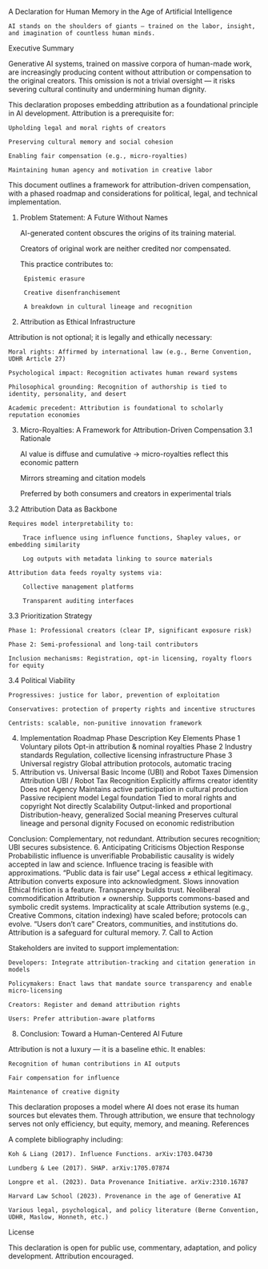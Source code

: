 A Declaration for Human Memory in the Age of Artificial Intelligence

    AI stands on the shoulders of giants — trained on the labor, insight, and imagination of countless human minds.

Executive Summary

Generative AI systems, trained on massive corpora of human-made work, are increasingly producing content without attribution or compensation to the original creators. This omission is not a trivial oversight — it risks severing cultural continuity and undermining human dignity.

This declaration proposes embedding attribution as a foundational principle in AI development. Attribution is a prerequisite for:

    Upholding legal and moral rights of creators

    Preserving cultural memory and social cohesion

    Enabling fair compensation (e.g., micro-royalties)

    Maintaining human agency and motivation in creative labor

This document outlines a framework for attribution-driven compensation, with a phased roadmap and considerations for political, legal, and technical implementation.
1. Problem Statement: A Future Without Names

    AI-generated content obscures the origins of its training material.

    Creators of original work are neither credited nor compensated.

    This practice contributes to:

        Epistemic erasure

        Creative disenfranchisement

        A breakdown in cultural lineage and recognition

2. Attribution as Ethical Infrastructure

Attribution is not optional; it is legally and ethically necessary:

    Moral rights: Affirmed by international law (e.g., Berne Convention, UDHR Article 27)

    Psychological impact: Recognition activates human reward systems

    Philosophical grounding: Recognition of authorship is tied to identity, personality, and desert

    Academic precedent: Attribution is foundational to scholarly reputation economies

3. Micro-Royalties: A Framework for Attribution-Driven Compensation
3.1 Rationale

    AI value is diffuse and cumulative → micro-royalties reflect this economic pattern

    Mirrors streaming and citation models

    Preferred by both consumers and creators in experimental trials

3.2 Attribution Data as Backbone

    Requires model interpretability to:

        Trace influence using influence functions, Shapley values, or embedding similarity

        Log outputs with metadata linking to source materials

    Attribution data feeds royalty systems via:

        Collective management platforms

        Transparent auditing interfaces

3.3 Prioritization Strategy

    Phase 1: Professional creators (clear IP, significant exposure risk)

    Phase 2: Semi-professional and long-tail contributors

    Inclusion mechanisms: Registration, opt-in licensing, royalty floors for equity

3.4 Political Viability

    Progressives: justice for labor, prevention of exploitation

    Conservatives: protection of property rights and incentive structures

    Centrists: scalable, non-punitive innovation framework

4. Implementation Roadmap
Phase	Description	Key Elements
Phase 1	Voluntary pilots	Opt-in attribution & nominal royalties
Phase 2	Industry standards	Regulation, collective licensing infrastructure
Phase 3	Universal registry	Global attribution protocols, automatic tracing
5. Attribution vs. Universal Basic Income (UBI) and Robot Taxes
Dimension	Attribution	UBI / Robot Tax
Recognition	Explicitly affirms creator identity	Does not
Agency	Maintains active participation in cultural production	Passive recipient model
Legal foundation	Tied to moral rights and copyright	Not directly
Scalability	Output-linked and proportional	Distribution-heavy, generalized
Social meaning	Preserves cultural lineage and personal dignity	Focused on economic redistribution

Conclusion: Complementary, not redundant. Attribution secures recognition; UBI secures subsistence.
6. Anticipating Criticisms
Objection	Response
Probabilistic influence is unverifiable	Probabilistic causality is widely accepted in law and science. Influence tracing is feasible with approximations.
“Public data is fair use”	Legal access ≠ ethical legitimacy. Attribution converts exposure into acknowledgment.
Slows innovation	Ethical friction is a feature. Transparency builds trust.
Neoliberal commodification	Attribution ≠ ownership. Supports commons-based and symbolic credit systems.
Impracticality at scale	Attribution systems (e.g., Creative Commons, citation indexing) have scaled before; protocols can evolve.
“Users don’t care”	Creators, communities, and institutions do. Attribution is a safeguard for cultural memory.
7. Call to Action

Stakeholders are invited to support implementation:

    Developers: Integrate attribution-tracking and citation generation in models

    Policymakers: Enact laws that mandate source transparency and enable micro-licensing

    Creators: Register and demand attribution rights

    Users: Prefer attribution-aware platforms

8. Conclusion: Toward a Human-Centered AI Future

Attribution is not a luxury — it is a baseline ethic. It enables:

    Recognition of human contributions in AI outputs

    Fair compensation for influence

    Maintenance of creative dignity

This declaration proposes a model where AI does not erase its human sources but elevates them. Through attribution, we ensure that technology serves not only efficiency, but equity, memory, and meaning.
References

A complete bibliography including:

    Koh & Liang (2017). Influence Functions. arXiv:1703.04730

    Lundberg & Lee (2017). SHAP. arXiv:1705.07874

    Longpre et al. (2023). Data Provenance Initiative. arXiv:2310.16787

    Harvard Law School (2023). Provenance in the age of Generative AI

    Various legal, psychological, and policy literature (Berne Convention, UDHR, Maslow, Honneth, etc.)

License

This declaration is open for public use, commentary, adaptation, and policy development. Attribution encouraged.